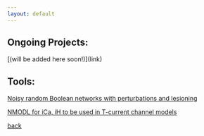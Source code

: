 ```yaml
---
layout: default
---
```



## Ongoing Projects:
<!--Non-stationary time series data generation and selective masking  --> [(will be added here soon!)](link)

## Tools:
[Noisy random Boolean networks with perturbations and lesioning](https://github.com/basakkcgl/RBNsims)

[NMODL for iCa, iH to be used in T-current channel models](link)


<!--
[name](link)
[name](link)
[back](../index.md)
<a href="(../index.md)" style="color: blue; text-decoration: underline;">back</a>

  -->

[back](../index.md)

